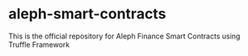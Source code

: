 # aleph-smart-contracts
This is the official repository for Aleph Finance Smart Contracts using Truffle Framework
